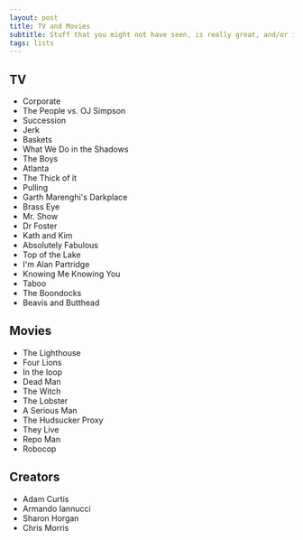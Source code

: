 ```yaml
---
layout: post
title: TV and Movies
subtitle: Stuff that you might not have seen, is really great, and/or is worth a re-watching.
tags: lists
---
```

## TV

* Corporate
* The People vs. OJ Simpson
* Succession
* Jerk
* Baskets
* What We Do in the Shadows
* The Boys
* Atlanta
* The Thick of it
* Pulling
* Garth Marenghi's Darkplace
* Brass Eye
* Mr. Show
* Dr Foster
* Kath and Kim
* Absolutely Fabulous
* Top of the Lake
* I'm Alan Partridge
* Knowing Me Knowing You
* Taboo
* The Boondocks
* Beavis and Butthead

## **Movies**

* The Lighthouse
* Four Lions
* In the loop
* Dead Man
* The Witch
* The Lobster
* A Serious Man
* The Hudsucker Proxy
* They Live
* Repo Man
* Robocop

## **Creators**

* Adam Curtis 
* Armando Iannucci 
* Sharon Horgan 
* Chris Morris
